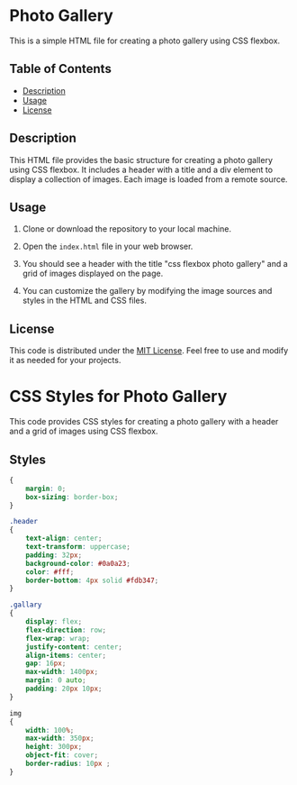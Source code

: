 # Photo Gallery

This is a simple HTML file for creating a photo gallery using CSS flexbox.

## Table of Contents

- [Description](#description)
- [Usage](#usage)
- [License](#license)

## Description

This HTML file provides the basic structure for creating a photo gallery using CSS flexbox. It includes a header with a title and a div element to display a collection of images. Each image is loaded from a remote source.

## Usage

1. Clone or download the repository to your local machine.

2. Open the `index.html` file in your web browser.

3. You should see a header with the title "css flexbox photo gallery" and a grid of images displayed on the page.

4. You can customize the gallery by modifying the image sources and styles in the HTML and CSS files.

## License

This code is distributed under the [MIT License](LICENSE). Feel free to use and modify it as needed for your projects.
# CSS Styles for Photo Gallery

This code provides CSS styles for creating a photo gallery with a header and a grid of images using CSS flexbox.

## Styles

```css
{
    margin: 0;
    box-sizing: border-box;
}

.header
{
    text-align: center;
    text-transform: uppercase;
    padding: 32px;
    background-color: #0a0a23;
    color: #fff;
    border-bottom: 4px solid #fdb347;
}

.gallary
{
    display: flex;
    flex-direction: row;
    flex-wrap: wrap;
    justify-content: center;
    align-items: center;
    gap: 16px;
    max-width: 1400px;
    margin: 0 auto;
    padding: 20px 10px;
}

img
{
    width: 100%;
    max-width: 350px;
    height: 300px;
    object-fit: cover;
    border-radius: 10px ;
}




 

